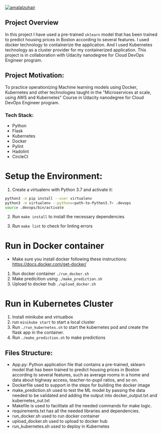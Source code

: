 [![amalalzuhair](https://circleci.com/gh/amalalzuhair/Operationalize-a-Machine-Learning-Microservice-API.svg?style=svg)](https://app.circleci.com/pipelines/github/amalalzuhair/Operationalize-a-Machine-Learning-Microservice-API)

## Project Overview

In this project I have used a pre-trained `sklearn` model that has been trained to predict housing prices in Boston according to several features. I used docker technology to containerize the application. And I used Kubernetes technology as a cluster provider for my containerized application. This project is in collaboration with Udacity nanodegree for Cloud DevOps Engineer program. 

## Project Motivation: 
To practice operationizing Machine learning models using Docker, Kubernetes and other technologies taught in the "Microservices at scale, using AWS and Kubernetes" Course in Udacity nanodegree for Cloud DevOps Engineer program.

### Tech Stack: 
* Python
* Flask
* Kubernetes
* Docker
* Pylint
* Hadolint
* CircleCI

# Setup the Environment:

1. Create a virtualenv with Python 3.7 and activate it:
```bash
python3 -m pip install --user virtualenv
python3 -m virtualenv --python=<path-to-Python3.7> .devops
source .devops/bin/activate
```
2. Run `make install` to install the necessary dependencies

3. Run `make lint` to check for linting errors

# Run in Docker container
* Make sure you install docker following these instructions: https://docs.docker.com/get-docker/
1. Run docker container `./run_docker.sh`
2. Make predicition using `./make_prediction.sh`
3. Upload to docker hub `./upload_docker.sh`

# Run in Kubernetes Cluster

1. Install minikube and virtualbox
2. run `minikube start` to start a local cluster 
3. Run `./run_kubernetes.sh` to start the kubernetes pod and create the flask app in the container.
4. Run `./make_prediction.sh` to make predictions


## Files Structure: 
* App.py: Python application file that contains a pre-trained, sklearn model that has been trained to predict housing prices in Boston according to several features, such as average rooms in a home and data about highway access, teacher-to-pupil ratios, and so on. 
* Dockerfile used to support in the steps for building the docker image 
* make_prediction.sh used to test the ML model by passing the data needed to be validated and adding the output into docker_output.txt and kubernetes_out.txt 
* Makefile is used to facilitate all the needed commands for make logic. 
* requirements.txt has all the needed libraries and dependencies. 
* run_docker.sh used to run docker container
* upload_docker.sh used to upload to docker hub 
* run_kubernetes.sh used to deploy in Kubernetes 